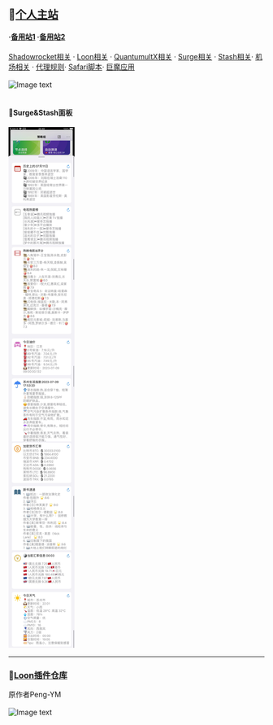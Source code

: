## 🔔[个人主站](https://yfamily.ml)    
#### ·[备用站1](https://yfamily.vercel.app)    ·[备用站2](https://yfamily.netlify.app)
  
[Shadowrocket相关](https://yfamily.ml/shadowrocket.html) · [Loon相关](https://yfamily.ml/loon.html) · [QuantumultX相关](https://yfamily.ml/quantumultx.html) · [Surge相关](https://yfamily.ml/surge.html) · [Stash相关](https://yfamily.ml/stash.html)· [机场相关](https://yfamily.ml/airport.html) · [代理规则](https://yfamily.ml/rule.html)· [Safari脚本](https://yfamily.ml/script.html)· [巨魔应用](https://yfamily.ml/troll.html)  
<br>
![Image text](https://github.com/deezertidal/shadowrocket-rules/blob/main/IMG/shot1.png)  
<br>  
#### 🔔Surge&Stash面板
![Image text](https://raw.githubusercontent.com/deezertidal/deezertidal.github.io/master/IMG/panel.png)  

****
### 🔔[Loon插件仓库](https://loons.vercel.app)   
原作者Peng-YM
<br>  
![Image text](https://github.com/deezertidal/shadowrocket-rules/blob/main/IMG/loons.png)    
